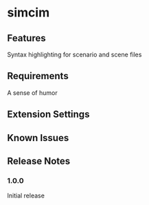 # simcim



## Features

Syntax highlighting for scenario and scene files

## Requirements

A sense of humor

## Extension Settings


## Known Issues


## Release Notes


### 1.0.0

Initial release

